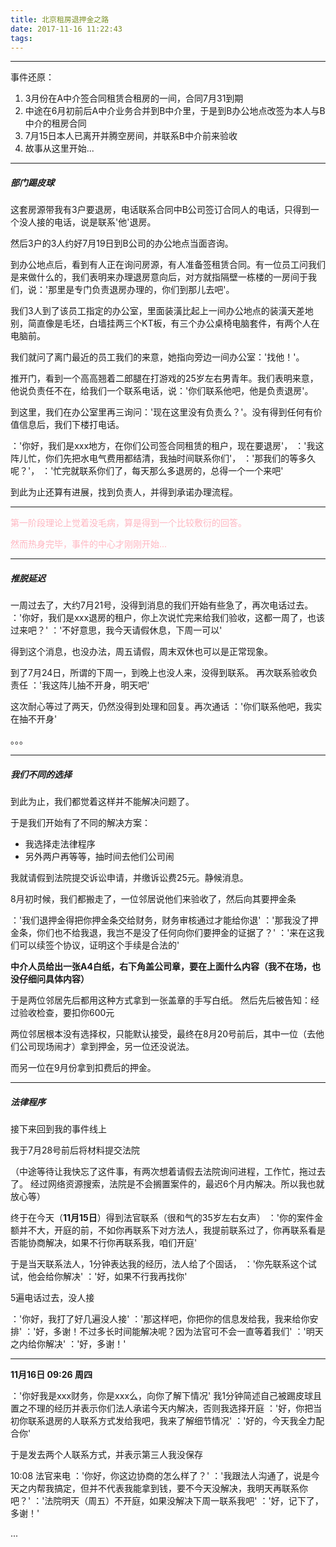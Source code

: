 ```yaml
---
title: 北京租房退押金之路
date: 2017-11-16 11:22:43
tags:
---
```



---
事件还原：

1. 3月份在A中介签合同租赁合租房的一间，合同7月31到期
2. 中途在6月初前后A中介业务合并到B中介里，于是到B办公地点改签为本人与B中介的租房合同
3. 7月15日本人已离开并腾空房间，并联系B中介前来验收
4. 故事从这里开始...

---

##### 部门踢皮球

这套房源带我有3户要退房，电话联系合同中B公司签订合同人的电话，只得到一个没人接的电话，说是联系'他'退房。

然后3户的3人约好7月19日到B公司的办公地点当面咨询。

到办公地点后，看到有人正在询问房源，有人准备签租赁合同。有一位员工问我们是来做什么的，我们表明来办理退房意向后，对方就指隔壁一栋楼的一房间于我们，说：'那里是专门负责退房办理的，你们到那儿去吧'。

我们3人到了该员工指定的办公室，里面装潢比起上一间办公地点的装潢天差地别，简直像是毛坯，白墙挂两三个KT板，有三个办公桌椅电脑套件，有两个人在电脑前。

我们就问了离门最近的员工我们的来意，她指向旁边一间办公室：'找他！'。

推开门，看到一个高高翘着二郎腿在打游戏的25岁左右男青年。我们表明来意，他说负责任不在，给我们一个联系电话，说：'你们联系他吧，他是负责退房'。

到这里，我们在办公室里再三询问：'现在这里没有负责么？'。没有得到任何有价值信息后，我们下楼打电话。

：'你好，我们是xxx地方，在你们公司签合同租赁的租户，现在要退房'，
：'我这阵儿忙，你们先把水电气费用都结清，我抽时间联系你们'，
：'那我们的等多久呢？'，
：'忙完就联系你们了，每天那么多退房的，总得一个一个来吧'

到此为止还算有进展，找到负责人，并得到承诺办理流程。

---

<span style="color: lightpink">第一阶段理论上觉着没毛病，算是得到一个比较敷衍的回答。</span>

<span style="color: lightpink">然而热身完毕，事件的中心才刚刚开始...</span>

---

##### 推脱延迟

一周过去了，大约7月21号，没得到消息的我们开始有些急了，再次电话过去。
：'你好，我们是xxx退房的租户，你上次说忙完来给我们验收，这都一周了，也该过来吧？'
：'不好意思，我今天请假休息，下周一可以'

得到这个消息，也没办法，周五请假，周末双休也可以是正常现象。

到了7月24日，所谓的下周一，到晚上也没人来，没得到联系。
再次联系验收负责任
：'我这阵儿抽不开身，明天吧'

这次耐心等过了两天，仍然没得到处理和回复。再次通话
：'你们联系他吧，我实在抽不开身'

。。。

---

##### 我们不同的选择

到此为止，我们都觉着这样并不能解决问题了。

于是我们开始有了不同的解决方案：

* 我选择走法律程序
* 另外两户再等等，抽时间去他们公司闹

我就请假到法院提交诉讼申请，并缴诉讼费25元。静候消息。

8月初时候，我们都搬走了，一位邻居说他们来验收了，然后向其要押金条

：'我们退押金得把你押金条交给财务，财务审核通过才能给你退'
：'那我没了押金条，你们也不给我退，我岂不是没了任何向你们要押金的证据了？'
：'来在这我们可以续签个协议，证明这个手续是合法的'

<strong>中介人员给出一张A4白纸，右下角盖公司章，要在上面什么内容（我不在场，也没仔细问具体内容）</strong>

于是两位邻居先后都用这种方式拿到一张盖章的手写白纸。
然后先后被告知：经过验收检查，要扣你600元

两位邻居根本没有选择权，只能默认接受，最终在8月20号前后，其中一位（去他们公司现场闹才）拿到押金，另一位还没说法。

而另一位在9月份拿到扣费后的押金。

---

##### 法律程序

接下来回到我的事件线上

我于7月28号前后将材料提交法院

（中途等待让我快忘了这件事，有两次想着请假去法院询问进程，工作忙，拖过去了。 经过网络资源搜索，法院是不会搁置案件的，最迟6个月内解决。所以我也就放心等）

终于在今天（<strong>11月15日</strong>）得到法官联系（很和气的35岁左右女声）
：'你的案件金额并不大，开庭的前，不如你再联系下对方法人，我提前联系过了，你再联系看是否能协商解决，如果不行你再联系我，咱们开庭'

于是当天联系法人，1分钟表达我的经历，法人给了个固话，
：'你先联系这个试试，他会给你解决'
：'好，如果不行我再找你'

5遍电话过去，没人接

：'你好，我打了好几遍没人接'
：'那这样吧，你把你的信息发给我，我来给你安排'
：'好，多谢！不过多长时间能解决呢？因为法官可不会一直等着我们'
：'明天之内给你解决'
：'好，多谢！'

--- 

<strong>11月16日 09:26 周四</strong>

：'你好我是xxx财务，你是xxx么，向你了解下情况'
我1分钟简述自己被踢皮球且置之不理的经历并表示你们法人承诺今天内解决，否则我选择开庭
：'好，你把当初你联系退房的人联系方式发给我吧，我来了解细节情况'
：'好的，今天我全力配合你'

于是发去两个人联系方式，并表示第三人我没保存

10:08
法官来电
：'你好，你这边协商的怎么样了？'
：'我跟法人沟通了，说是今天之内帮我搞定，但并不代表我能拿到钱，要不今天没解决，我明天再联系你吧？'
：'法院明天（周五）不开庭，如果没解决下周一联系我吧'
：'好，记下了，多谢！'

...